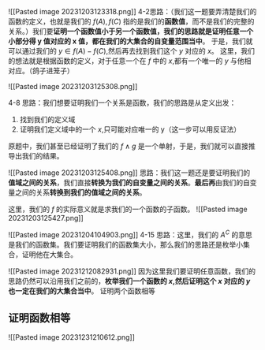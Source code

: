 ![[Pasted image 20231203123318.png]]
4-2思路：（我们这一题要弄清楚我们的函数的定义，也就是我们的 $f(A),f(C)$ 指的是我们的**函数值**，而不是我们的完整的关系。）我们要**证明一个函数值小于另一个函数值，我们的思路就是证明任意一个小部分得 y 值对应的 x 值，都在我们的大集合的自变量范围当中**。
于是，我们就可以通过我们的 $y\in f(A)-f(C)$,然后再去找到我们这个 $y$ 对应的 $x$。
这里，我们的想法就是根据函数的定义，对于任意一个在 $f$ 
中的 $x$,都有一个唯一的 $y$ 与他相对应。（鸽子进笼子）

![[Pasted image 20231203125308.png]]

4-8 思路：我们想要证明我们一个关系是函数，我们的思路是从定义出发：
1. 找到我们的定义域
2. 证明我们定义域中的一个 $x$,只可能对应唯一的 y（这一步可以用反证法）

原题中，我们甚至已经证明了我们的 $f\land g$ 是一个单射，于是，我们就可以直接推导出我们的结果。

![[Pasted image 20231203125408.png]]
思路：我们这一题还是要证明我们的**值域之间的关系**，我们直接**转换为我们的自变量之间的关系**。**最后再**由我们的自变量之间的关系**转换到我们的值域之间的关系**。

这里，我们的 $f$ 的实际意义就是求我们的一个函数的子函数。
![[Pasted image 20231203125427.png]]


![[Pasted image 20231204104903.png]]
4-15 思路：这里，我们的 $A^C$ 的意思是我们的函数集。我们要证明我们的函数集大小，那么我们的思路还是枚举小集合，证明他在大集合。


![[Pasted image 20231212082931.png]]
因为这里我们要证明任意函数，我们的思路仍然可以沿用我们之前的，**枚举我们一个函数的 $x$,然后证明这个 $x$ 对应的 $y$ 也一定在我们的大集合当中**。
证明两个函数相等

## 证明函数相等
![[Pasted image 20231231210612.png]]